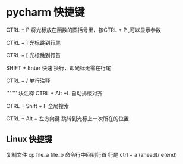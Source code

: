 # pycharm 快捷键

CTRL + P       将光标放在函数的圆括号里，按CTRL + P ,可以显示参数

CTRL + ]        光标跳到行尾

CTRL + [        光标跳到行首

SHIFT + Enter  快速 换行，即光标无需在行尾

CTRL + /        单行注释

''' '''         块注释 
CTRL + Alt +L  自动排版对齐

CTRL + Shift + F 全局搜索

CTRL + Alt + 左方向键  跳转到光标上一次所在的位置

## Linux 快捷键

复制文件 cp file_a file_b
 命令行中回到行首 行尾 ctrl + a (ahead)/ e(end)
 